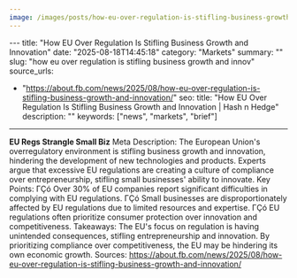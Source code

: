 ```yaml
---
image: /images/posts/how-eu-over-regulation-is-stifling-business-growth-and-innov.png
---
```


﻿---
title: "How EU Over Regulation Is Stifling Business Growth and Innovation"
date: "2025-08-18T14:45:18"
category: "Markets"
summary: ""
slug: "how eu over regulation is stifling business growth and innov"
source_urls:
  - "https://about.fb.com/news/2025/08/how-eu-over-regulation-is-stifling-business-growth-and-innovation/"
seo:
  title: "How EU Over Regulation Is Stifling Business Growth and Innovation | Hash n Hedge"
  description: ""
  keywords: ["news", "markets", "brief"]
---
**EU Regs Strangle Small Biz**  Meta Description: The European Union's overregulatory environment is stifling business growth and innovation, hindering the development of new technologies and products. Experts argue that excessive EU regulations are creating a culture of compliance over entrepreneurship, stifling small businesses' ability to innovate.  Key Points:  ΓÇó Over 30% of EU companies report significant difficulties in complying with EU regulations. ΓÇó Small businesses are disproportionately affected by EU regulations due to limited resources and expertise. ΓÇó EU regulations often prioritize consumer protection over innovation and competitiveness.  Takeaways: The EU's focus on regulation is having unintended consequences, stifling entrepreneurship and innovation. By prioritizing compliance over competitiveness, the EU may be hindering its own economic growth.  Sources: https://about.fb.com/news/2025/08/how-eu-over-regulation-is-stifling-business-growth-and-innovation/